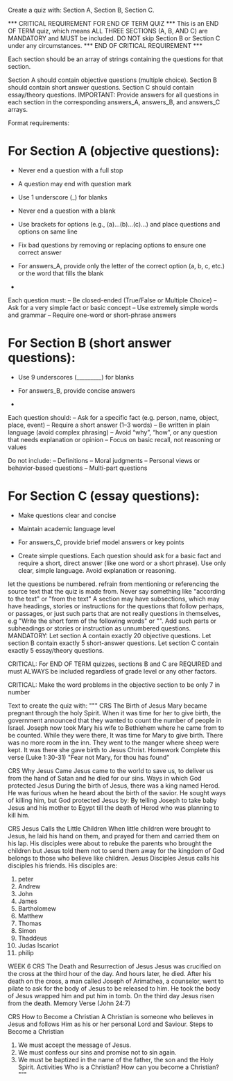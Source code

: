 

Create a quiz with:
Section A, Section B, Section C.


*** CRITICAL REQUIREMENT FOR END OF TERM QUIZ ***
This is an END OF TERM quiz, which means ALL THREE SECTIONS (A, B, AND C) are MANDATORY and MUST be included.
DO NOT skip Section B or Section C under any circumstances.
*** END OF CRITICAL REQUIREMENT ***


Each section should be an array of strings containing the questions for that section.

Section A should contain objective questions (multiple choice).
Section B should contain short answer questions.
Section C should contain essay/theory questions.
IMPORTANT: Provide answers for all questions in each section in the corresponding answers_A, answers_B, and answers_C arrays.

Format requirements:

# For Section A (objective questions):
- Never end a question with a full stop
- A question may end with question mark
- Use 1 underscore (_) for blanks
- Never end a question with a blank
- Use brackets for options (e.g., (a)...(b)...(c)...) and place questions and options on same line
- Fix bad questions by removing or replacing options to ensure one correct answer
- For answers_A, provide only the letter of the correct option (a, b, c, etc.) or the word that fills the blank

- 
Each question must:
– Be closed-ended (True/False or Multiple Choice)
– Ask for a very simple fact or basic concept
– Use extremely simple words and grammar
– Require one-word or short-phrase answers



# For Section B (short answer questions):
- Use 9 underscores (_________) for blanks
- For answers_B, provide concise answers

- 
Each question should:
– Ask for a specific fact (e.g. person, name, object, place, event)
– Require a short answer (1–3 words)
– Be written in plain language (avoid complex phrasing)
– Avoid “why”, “how”, or any question that needs explanation or opinion
– Focus on basic recall, not reasoning or values

Do not include:
– Definitions
– Moral judgments
– Personal views or behavior-based questions
– Multi-part questions




# For Section C (essay questions):
- Make questions clear and concise
- Maintain academic language level
- For answers_C, provide brief model answers or key points

- Create simple questions. Each question should ask for a basic fact and require a short, direct answer (like one word or a short phrase). Use only clear, simple language. Avoid explanation or reasoning.




let the questions be numbered.
refrain from mentioning or referencing the source text that the quiz is made from. Never say something like "according to the text" or "from the text"
A section may have subsections, which may have headings, stories or instructions for the questions that follow perhaps, or passages, or just such parts that are not really questions in themselves, e.g "Write the short form of the following words" or "<a story required for the questions in this section to be answered>". Add such parts or subheadings or stories or instruction as unnumbered questions.
MANDATORY: Let section A contain exactly 20 objective questions. Let section B contain exactly 5 short-answer questions. Let section C contain exactly 5 essay/theory questions.

CRITICAL: For END OF TERM quizzes, sections B and C are REQUIRED and must ALWAYS be included regardless of grade level or any other factors.

CRITICAL: Make the word problems in the objective section to be only 7 in number

Text to create the quiz with:
  """
  CRS
The Birth of Jesus
Mary became pregnant through the holy Spirit. When it was time for her to give birth, the government announced that they wanted to count the number of people in Israel. Joseph now took Mary his wife to Bethlehem where he came from to be counted. While they were there, It was time for Mary to give birth. There was no more room in the inn. They went to the manger where sheep were kept. It was there she gave birth to Jesus Christ.
Homework
Complete this verse (Luke 1:30-31)
"Fear not Mary, for thou has found"

CRS
Why Jesus Came
Jesus came to the world to save us, to deliver us from the hand of Satan and he died for our sins.
Ways in which God protected Jesus
During the birth of Jesus, there was a king named Herod. He was furious when he heard about the birth of the savior. He sought ways of killing him, but God protected Jesus by: By telling Joseph to take baby Jesus and his mother to Egypt till the death of Herod who was planning to kill him.

CRS
Jesus Calls the Little Children
When little children were brought to Jesus, he laid his hand on them, and prayed for them and carried them on his lap. His disciples were about to rebuke the parents who brought the children but Jesus told them not to send them away for the kingdom of God belongs to those who believe like children.
Jesus Disciples
Jesus calls his disciples his friends.
His disciples are:
1. peter
2. Andrew
3. John
4. James
5. Bartholomew
6. Matthew
7. Thomas
8. Simon
9. Thaddeus
10. Judas Iscariot
11. philip

WEEK 6
CRS
The Death and Resurrection of Jesus
Jesus was crucified on the cross at the third hour of the day. And hours later, he died. After his death on the cross, a man called Joseph of Arimathea, a counselor, went to pilate to ask for the body of Jesus to be released to him. He took the body of Jesus wrapped him and put him in tomb. On the third day Jesus risen from the death.
Memory Verse (John 24:7)

CRS
How to Become a Christian
A Christian is someone who believes in Jesus and follows Him as his or her personal Lord and Saviour.
Steps to Become a Christian
1. We must accept the message of Jesus.
2. We must confess our sins and promise not to sin again.
3. We must be baptized in the name of the father, the son and the Holy Spirit.
Activities
Who is a Christian?
How can you become a Christian?
 """
